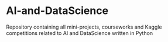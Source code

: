 # AI-and-DataScience
Repository containing all mini-projects, courseworks and Kaggle competitions related to AI and DataScience written in Python
